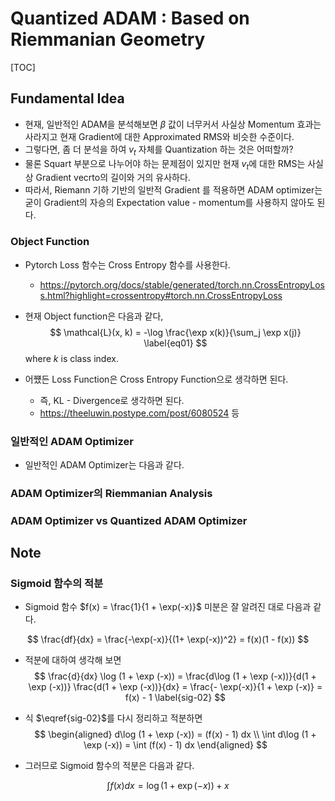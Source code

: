Quantized ADAM : Based on Riemmanian Geometry 
===
[TOC]

## Fundamental Idea 

- 현재, 일반적인 ADAM을 분석해보면 $\beta$ 값이 너무커서 사실상 Momentum 효과는 사라지고 현재 Gradient에 대한 Approximated RMS와 비슷한 수준이다.
- 그렇다면, 좀 더 분석을 하여 $v_t$ 자체를 Quantization 하는 것은 어떠할까? 
- 물론 Squart 부분으로 나누어야 하는 문제점이 있지만 현재 $v_t$에 대한 RMS는 사실상  Gradient vecrto의 길이와 거의 유사하다.
- 따라서,  Riemann 기하 기반의 일반적 Gradient 를 적용하면 ADAM optimizer는 굳이 Gradient의 자승의 Expectation value - momentum를 사용하지 않아도 된다. 

### Object Function 

- Pytorch Loss 함수는 Cross Entropy 함수를 사용한다.
  - https://pytorch.org/docs/stable/generated/torch.nn.CrossEntropyLoss.html?highlight=crossentropy#torch.nn.CrossEntropyLoss

- 현재 Object function은 다음과 같다, 
$$
\mathcal{L}(x, k) = -\log \frac{\exp x(k)}{\sum_j \exp x(j)}
\label{eq01}
$$
where $k$ is class index. 

- 어쩄든 Loss Function은 Cross Entropy Function으로 생각하면 된다. 
  - 즉, KL - Divergence로 생각하면 된다. 
  - https://theeluwin.postype.com/post/6080524  등 

### 일반적인 ADAM Optimizer
- 일반적인 ADAM Optimizer는 다음과 같다. 




###  ADAM Optimizer의 Riemmanian Analysis



### ADAM Optimizer vs Quantized ADAM Optimizer 





## Note

### Sigmoid 함수의 적분

- Sigmoid 함수 $f(x) = \frac{1}{1 + \exp(-x)}$ 미분은 잘 알려진 대로 다음과 같다. 

$$
\frac{df}{dx} = \frac{-\exp(-x)}{(1+ \exp(-x))^2} = f(x)(1 - f(x))
$$

- 적분에 대하여 생각해 보면 
  $$
  \frac{d}{dx} \log (1 + \exp (-x)) = \frac{d\log (1 + \exp (-x))}{d(1 + \exp (-x))} \frac{d(1 + \exp (-x))}{dx} = \frac{- \exp(-x)}{1 + \exp (-x)} = f(x) - 1
  \label{sig-02}
  $$
  

- 식 $\eqref{sig-02}$를 다시 정리하고 적분하면
  $$
  \begin{aligned}
  d\log (1 + \exp (-x)) = (f(x) - 1) dx \\
  \int d\log (1 + \exp (-x)) = \int (f(x) - 1) dx 
  \end{aligned}
  $$

- 그러므로 Sigmoid 함수의 적분은 다음과 같다.

$$
\int f(x) dx  = \log (1 + \exp (-x)) + x
$$



